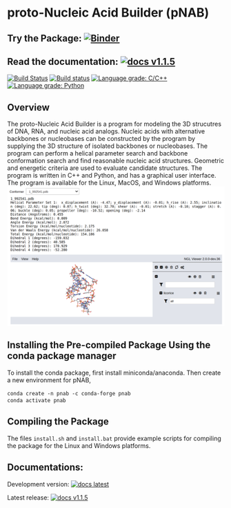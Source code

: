 # proto-Nucleic Acid Builder (pNAB)
## Try the Package: [![Binder](https://mybinder.org/badge_logo.svg)](https://mybinder.org/v2/gh/GT-NucleicAcids/pnab/master?urlpath=%2Fapps%2Fbinder%2Fdriver.ipynb)
## Read the documentation: [![docs v1.1.5](https://img.shields.io/badge/docs-v1.1.5-blue)](https://proto-nucleic-acid-builder-v1-1-5.netlify.app/html/index.html)

[![Build Status](https://travis-ci.com/GT-NucleicAcids/pnab.svg?branch=master)](https://travis-ci.com/GT-NucleicAcids/pnab)
[![Build status](https://ci.appveyor.com/api/projects/status/2p4va7lxm8q8q1ro/branch/master?svg=true)](https://ci.appveyor.com/project/alenaizan/pnab-8kj78/branch/master)
[![Language grade: C/C++](https://img.shields.io/lgtm/grade/cpp/g/GT-NucleicAcids/pnab.svg?logo=lgtm&logoWidth=18)](https://lgtm.com/projects/g/GT-NucleicAcids/pnab/context:cpp)
[![Language grade: Python](https://img.shields.io/lgtm/grade/python/g/GT-NucleicAcids/pnab.svg?logo=lgtm&logoWidth=18)](https://lgtm.com/projects/g/GT-NucleicAcids/pnab/context:python)

## Overview
The proto-Nucleic Acid Builder is a program for modeling the 3D strucutres of DNA, RNA, and nucleic acid analogs. Nucleic acids with alternative backbones or nucleobases can be constructed by the program by supplying the 3D structure of isolated backbones or nucleobases. The program can perform a helical parameter search and backbone conformation search and find reasonable nucleic acid structures. Geometric and energetic criteria are used to evaluate candidate structures. The program is written in C++ and Python, and has a graphical user interface. The program is available for the Linux, MacOS, and Windows platforms. 
![image](Doxygen/images/output.png)

## Installing the Pre-compiled Package Using the conda package manager
To install the conda package, first install miniconda/anaconda. Then create a new environment for pNAB,
```
conda create -n pnab -c conda-forge pnab
conda activate pnab
```
## Compiling the Package
The files `install.sh` and `install.bat` provide example scripts for compiling the package for the Linux and Windows platforms. 

## Documentations:
Development version: [![docs latest](https://img.shields.io/badge/docs-latest-blue)](https://gt-nucleicacids.github.io/pnab/html/index.html)

Latest release: [![docs v1.1.5](https://img.shields.io/badge/docs-v1.1.5-blue)](https://proto-nucleic-acid-builder-v1-1-5.netlify.app/html/index.html)
